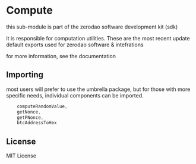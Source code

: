 # Compute

this sub-module is part of the zerodao software development kit (sdk)

it is responsible for computation utilities. These are the most recent update default exports used for zerodao software & intefrations

for more information, see the documentation

## Importing 

most users will prefer to use the umbrella package, but for those with more specific needs, individual components can be imported.

``` javascript
    computeRandomValue,
    getNonce,
    getPNonce,
    btcAddressToHex
```

## License

MIT License